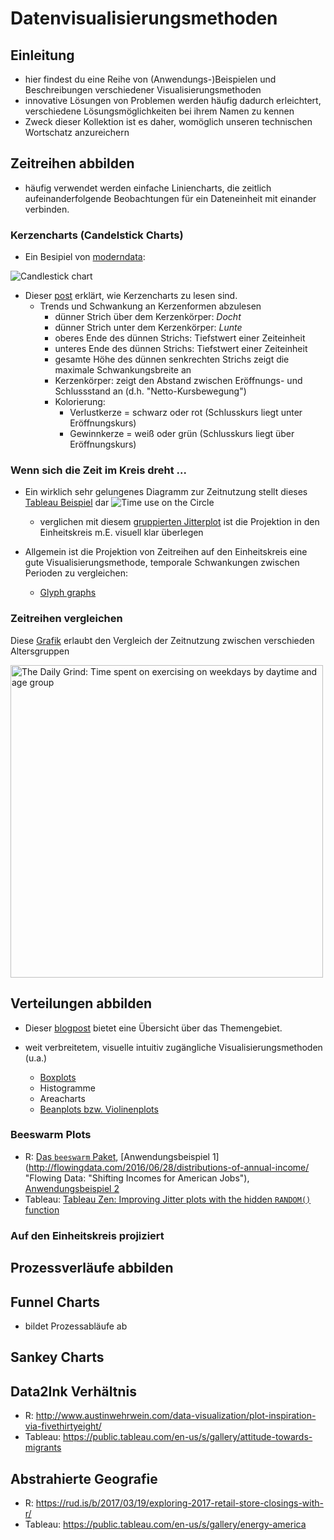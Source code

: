 # Datenvisualisierungsmethoden

## Einleitung 

- hier findest du eine Reihe von (Anwendungs-)Beispielen und Beschreibungen verschiedener Visualisierungsmethoden
- innovative Lösungen von Problemen werden häufig dadurch erleichtert, verschiedene Lösungsmöglichkeiten bei ihrem Namen zu kennen
- Zweck dieser Kollektion ist es daher, womöglich unseren technischen Wortschatz anzureichern 

## Zeitreihen abbilden 

- häufig verwendet werden einfache Liniencharts, die zeitlich aufeinanderfolgende Beobachtungen für ein Dateneinheit mit einander verbinden.

### Kerzencharts (Candelstick Charts)

- Ein Besipiel von [moderndata](http://moderndata.plot.ly/native-support-for-candlestick-charts-in-plotly-and-r/):

![Candlestick chart](https://raw.githubusercontent.com/lichthau/dataviz/master/images/candelstick_plotlyR.png "Candlestick chart")

- Dieser [post](https://www.godmode-trader.de/analyse/kerzencharts-candlesticks-so-lese-ich-sie,742589) erklärt, wie Kerzencharts zu lesen sind.
    - Trends und Schwankung an Kerzenformen abzulesen
        - dünner Strich über dem Kerzenkörper: *Docht*
        - dünner Strich unter dem Kerzenkörper: *Lunte*
        - oberes Ende des dünnen Strichs: Tiefstwert einer Zeiteinheit
        - unteres Ende des dünnen Strichs: Tiefstwert einer Zeiteinheit
        - gesamte Höhe des dünnen senkrechten Strichs zeigt die maximale Schwankungsbreite an
        - Kerzenkörper: zeigt den Abstand zwischen Eröffnungs- und Schlussstand an (d.h. "Netto-Kursbewegung")
        - Kolorierung:
            - Verlustkerze = schwarz oder rot (Schlusskurs liegt unter Eröffnungskurs)
            - Gewinnkerze = weiß oder grün (Schlusskurs liegt über Eröffnungskurs)


### Wenn sich die Zeit im Kreis dreht ...

- Ein wirklich sehr gelungenes Diagramm zur Zeitnutzung stellt dieses [Tableau Beispiel](https://public.tableau.com/en-us/s/gallery/how-najib-razak-spends-his-day-twitter "Tableau Gallery: How Najib Razak spends his day on twitter") dar
![Time use on the Circle](https://raw.githubusercontent.com/lichthau/dataviz/master/images/time_use_radial_tableau.png "Time use on the Circle")
    - verglichen mit diesem [gruppierten Jitterplot](http://www.aware.am/articles/what-is-the-most-productive-time-of-the-day "Aware: The most productive time of the day") ist die Projektion in den Einheitskreis m.E. visuell klar überlegen 

 - Allgemein ist die Projektion von Zeitreihen auf den Einheitskreis eine gute Visualisierungsmethode, temporale Schwankungen zwischen Perioden zu vergleichen:
    - [Glyph graphs](http://vita.had.co.nz/papers/glyph-maps.pdf)

### Zeitreihen vergleichen

Diese [Grafik](https://gist.githubusercontent.com/halhen/47bc8f482b18f2d81dd405ec25a70d51/raw/b9d06d739a4d3bb1bd8cbcb31918742989959c51/out.png "Github: The Daily Grind") erlaubt den Vergleich der Zeitnutzung zwischen verschieden Altersgruppen

<img src="https://raw.githubusercontent.com/lichthau/dataviz/master/images/daily_grind_detail.png" width="500" align="middle" alt="The Daily Grind: Time spent on exercising on weekdays by daytime and age group">

## Verteilungen abbilden 

- Dieser [blogpost](http://www.darkhorseanalytics.com/blog/visualizing-distributions-3 "Darkhorse Analytics: Visualizing distributions") bietet eine Übersicht über das Themengebiet. 

- weit verbreitetem, visuelle intuitiv zugängliche Visualisierungsmethoden (u.a.)
    - [Boxplots](http://fawda123.github.io/diss_proc/thes_plo.pdf "github: Dissertation lengths across disciplines")
    - Histogramme
    - Areacharts
    - [Beanplots bzw. Violinenplots](https://raw.githubusercontent.com/llimllib/bostonmarathon/master/images/ages_violin.png "Github: Boston Marathon times 2001-2014 by age group")

### Beeswarm Plots

- R: [Das `beeswarm` Paket](https://github.com/aroneklund/beeswarm "Github: beeswarm package"), [Anwendungsbeispiel 1](http://flowingdata.com/2016/06/28/distributions-of-annual-income/ "Flowing Data: "Shifting Incomes for American Jobs"), [Anwendungsbeispiel 2](http://johnrobertgallagher2.blogspot.de/2014/02/plotting-glucosebuddy-data-using-r.html "Plotting GlucoseBuddy Data Using R") 
- Tableau: [Tableau Zen: Improving Jitter plots with the hidden `RANDOM()` function](http://ugamarkj.blogspot.de/2015/01/improving-jitter-plots-with-hidden.html "Tableau Zen: Improving Jitter plots")

### Auf den Einheitskreis projiziert

## Prozessverläufe abbilden 
## Funnel Charts

- bildet Prozessabläufe ab


## Sankey Charts


## Data2Ink Verhältnis

- R: http://www.austinwehrwein.com/data-visualization/plot-inspiration-via-fivethirtyeight/
- Tableau: https://public.tableau.com/en-us/s/gallery/attitude-towards-migrants

## Abstrahierte Geografie

- R: https://rud.is/b/2017/03/19/exploring-2017-retail-store-closings-with-r/
- Tableau: https://public.tableau.com/en-us/s/gallery/energy-america

